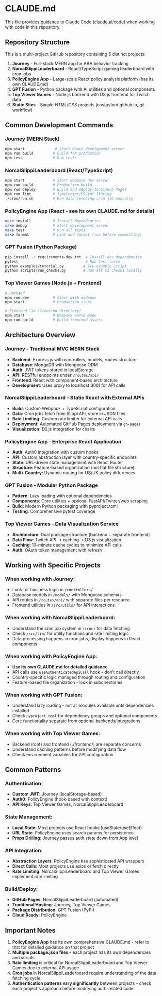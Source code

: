 # CLAUDE.md

This file provides guidance to Claude Code (claude.ai/code) when working with code in this repository.

## Repository Structure

This is a multi-project GitHub repository containing 6 distinct projects:

1. **Journey** - Full-stack MERN app for ABA behavior tracking
2. **NorcalSlippiLeaderboard** - React/TypeScript gaming leaderboard with cron jobs  
3. **PolicyEngine App** - Large-scale React policy analysis platform (has its own CLAUDE.md)
4. **GPT Fusion** - Python package with AI utilities and optional components
5. **Top Viewer Games** - Node.js backend with D3.js frontend for Twitch data
6. **Static Sites** - Simple HTML/CSS projects (costasford.github.io, git-workflow)

## Common Development Commands

### Journey (MERN Stack)
```bash
npm start              # Start React development server
npm run build         # Build for production
npm test              # Run tests
```

### NorcalSlippiLeaderboard (React/TypeScript)
```bash
npm start             # Start webpack dev server
npm run build         # Production build
npm run deploy        # Build and deploy to GitHub Pages
npm run lint          # TypeScript/ESLint linting
./cron/run.sh         # Run data fetching cron job manually
```

### PolicyEngine App (React - see its own CLAUDE.md for details)
```bash
make install          # Install dependencies
make debug            # Start development server
make test             # Run all tests
make format           # Lint and format (run before committing)
```

### GPT Fusion (Python Package)
```bash
pip install -r requirements-dev.txt  # Install dev dependencies
pytest                               # Run test suite
python examples/tutorial.py         # Try example script
python scripts/run_checks.py        # Run all CI checks locally
```

### Top Viewer Games (Node.js + Frontend)
```bash
# Backend
npm run dev           # Start with nodemon
npm start             # Production start

# Frontend (in /frontend directory)
npm start             # Webpack watch mode
npm run build         # Build frontend assets
```

## Architecture Overview

### Journey - Traditional MVC MERN Stack
- **Backend**: Express.js with controllers, models, routes structure
- **Database**: MongoDB with Mongoose ODM
- **Auth**: JWT tokens stored in localStorage
- **API**: RESTful endpoints under `/routes/api/`
- **Frontend**: React with component-based architecture
- **Development**: Uses proxy to localhost:3001 for API calls

### NorcalSlippiLeaderboard - Static React with External APIs
- **Build**: Custom Webpack + TypeScript configuration
- **Data**: Cron jobs fetch from Slippi API, store in JSON files
- **Rate Limiting**: Custom rate limiter for external API calls
- **Deployment**: Automated GitHub Pages deployment via `gh-pages`
- **Visualization**: D3.js integration for charts

### PolicyEngine App - Enterprise React Application
- **Auth**: Auth0 integration with custom hooks
- **API**: Custom abstraction layer with country-specific endpoints
- **State**: URL-driven state management with React Router
- **Structure**: Feature-based organization (not flat file structure)
- **Multi-Country**: Dynamic routing for US/UK policy differences

### GPT Fusion - Modular Python Package
- **Pattern**: Lazy loading with optional dependencies
- **Components**: Core utilities + optional FastAPI/Twitter/web scraping
- **Build**: Modern Python packaging with pyproject.toml
- **Testing**: Comprehensive pytest coverage

### Top Viewer Games - Data Visualization Service
- **Architecture**: Dual package structure (backend + separate frontend)
- **Data Flow**: Twitch API → caching → D3.js visualization
- **Caching**: 10-minute cache cycles to minimize API calls
- **Auth**: OAuth token management with refresh

## Working with Specific Projects

### When working with Journey:
- Look for business logic in `/controllers/`
- Database models in `/models/` with Mongoose schemas
- API routes in `/routes/api/` with separate files per resource
- Frontend utilities in `/src/utils/` for API interactions

### When working with NorcalSlippiLeaderboard:
- Understand the cron job system in `/cron/` for data fetching
- Check `/src/lib/` for utility functions and rate limiting logic
- Data processing happens in cron jobs, display happens in React components

### When working with PolicyEngine App:
- **Use its own CLAUDE.md for detailed guidance**
- API calls use `useAuthenticatedApiCall` hook - don't call directly
- Country-specific logic managed through routing and configuration
- Feature-based file organization - look in subdirectories

### When working with GPT Fusion:
- Understand lazy loading - not all modules available until dependencies installed
- Check `pyproject.toml` for dependency groups and optional components
- Core functionality separate from optional backends/integrations

### When working with Top Viewer Games:
- Backend (root) and frontend (./frontend/) are separate concerns
- Understand caching patterns before modifying data flow
- Check environment variables for API configuration

## Common Patterns

### Authentication:
- **Custom JWT**: Journey (localStorage-based)
- **Auth0**: PolicyEngine (hook-based with context)
- **API Keys**: Top Viewer Games, NorcalSlippiLeaderboard

### State Management:
- **Local State**: Most projects use React hooks (useState/useEffect)
- **URL State**: PolicyEngine uses search params for persistence
- **Props Drilling**: Journey passes auth state down from App level

### API Integration:
- **Abstraction Layers**: PolicyEngine has sophisticated API wrappers
- **Direct Calls**: Most projects use axios or fetch directly
- **Rate Limiting**: NorcalSlippiLeaderboard and Top Viewer Games implement rate limiting

### Build/Deploy:
- **GitHub Pages**: NorcalSlippiLeaderboard (automated)
- **Traditional Hosting**: Journey, Top Viewer Games
- **Package Distribution**: GPT Fusion (PyPI)
- **Cloud Ready**: PolicyEngine

## Important Notes

1. **PolicyEngine App** has its own comprehensive CLAUDE.md - refer to that for detailed guidance on that project
2. **Multiple package.json files** - each project has its own dependencies and scripts
3. **Rate limiting** is critical for NorcalSlippiLeaderboard and Top Viewer Games due to external API usage
4. **Cron jobs** in NorcalSlippiLeaderboard require understanding of the data fetching cycle
5. **Authentication patterns vary significantly** between projects - check each project's approach before modifying auth-related code
